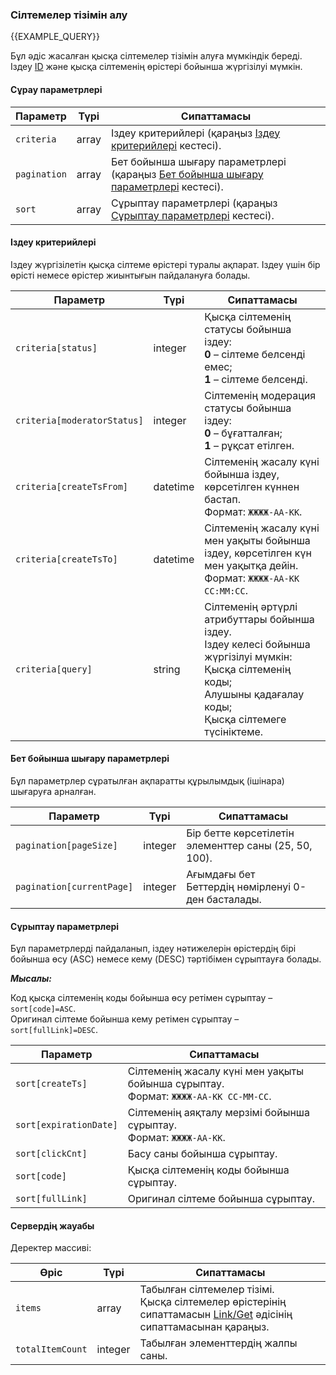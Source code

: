 ### Сілтемелер тізімін алу
{{EXAMPLE_QUERY}}

Бұл әдіс жасалған қысқа сілтемелер тізімін алуға мүмкіндік береді. Іздеу [ID](/kk/help/api-docs/other#glossary-id) және қысқа сілтеменің өрістері бойынша жүргізілуі мүмкін.
#### Сұрау параметрлері

 Параметр        | Түрі    | Сипаттамасы
-----------------|---------|-----------
`criteria`       | array   | Іздеу критерийлері (қараңыз [Іздеу критерийлері](#list-criteria) кестесі).
`pagination`     | array   | Бет бойынша шығару параметрлері (қараңыз [Бет бойынша шығару параметрлері](#list-pagination) кестесі).
`sort`           | array   | Сұрыптау параметрлері (қараңыз [Сұрыптау параметрлері](#list-sort) кестесі).

#### <span data-anchor="list-criteria">Іздеу критерийлері</span>

Іздеу жүргізілетін қысқа сілтеме өрістері туралы ақпарат.
Іздеу үшін бір өрісті немесе өрістер жиынтығын пайдалануға болады.

 Параметр                    | Түрі    | Сипаттамасы
-----------------------------|---------|-----------
`criteria[status]`           | integer | Қысқа сілтеменің статусы бойынша іздеу:<br>**0** – сілтеме белсенді емес;<br>**1** – сілтеме белсенді.
`criteria[moderatorStatus]`  | integer | Сілтеменің модерация статусы бойынша іздеу:<br>**0** – бұғатталған;<br>**1** – рұқсат етілген.
`criteria[createTsFrom]`     | datetime | Сілтеменің жасалу күні бойынша іздеу, көрсетілген күннен бастап.<br>Формат: `ЖЖЖЖ-АА-КК`.
`criteria[createTsTo]`       | datetime | Сілтеменің жасалу күні мен уақыты бойынша іздеу, көрсетілген күн мен уақытқа дейін.<br>Формат: `ЖЖЖЖ-АА-КК СС:ММ:СС`.
`criteria[query]`            | string   | Сілтеменің әртүрлі атрибуттары бойынша іздеу.<br>Іздеу келесі бойынша жүргізілуі мүмкін:<br>Қысқа сілтеменің коды;<br>Алушыны қадағалау коды;<br>Қысқа сілтемеге түсініктеме.

#### <span data-anchor="list-pagination">Бет бойынша шығару параметрлері</span>

Бұл параметрлер сұратылған ақпаратты құрылымдық (ішінара) шығаруға арналған.

 Параметр                 | Түрі    | Сипаттамасы
--------------------------|---------|-----------
`pagination[pageSize]`    | integer | Бір бетте көрсетілетін элементтер саны (25, 50, 100).
`pagination[currentPage]` | integer | Ағымдағы бет <br>Беттердің нөмірленуі 0-ден басталады.

#### <span data-anchor="list-sort">Сұрыптау параметрлері</span>

Бұл параметрлерді пайдаланып, іздеу нәтижелерін өрістердің бірі бойынша өсу (ASC) немесе кему (DESC) тәртібімен сұрыптауға болады.

***Мысалы:***

Код қысқа сілтеменің коды бойынша өсу ретімен сұрыптау – `sort[code]=ASC`.<br>
Оригинал сілтеме бойынша кему ретімен сұрыптау – `sort[fullLink]=DESC`.

 Параметр              | Сипаттамасы
-----------------------|-----------
`sort[createTs]`       | Сілтеменің жасалу күні мен уақыты бойынша сұрыптау.<br>Формат: `ЖЖЖЖ-АА-КК СС-ММ-СС`.
`sort[expirationDate]` | Сілтеменің аяқталу мерзімі бойынша сұрыптау.<br>Формат: `ЖЖЖЖ-АА-КК`.
`sort[clickCnt]`       | Басу саны бойынша сұрыптау.
`sort[code]`           | Қысқа сілтеменің коды бойынша сұрыптау.
`sort[fullLink]`       | Оригинал сілтеме бойынша сұрыптау.

#### Сервердің жауабы

Деректер массиві:

 Өріс            | Түрі     | Сипаттамасы
-----------------|---------|-----------
`items`          | array   | Табылған сілтемелер тізімі.<br>Қысқа сілтемелер өрістерінің сипаттамасын [Link/Get](/kk/help/api-docs/link#Get) әдісінің сипаттамасынан қараңыз.
`totalItemCount` | integer | Табылған элементтердің жалпы саны.

